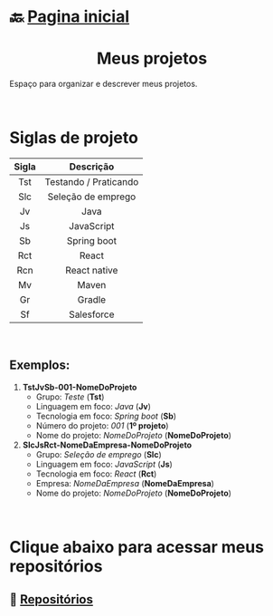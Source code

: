 # :back: [Pagina inicial](https://github.com/rodrigofentanes)

<h1 align="center">Meus projetos</h1> 

Espaço para organizar e descrever meus projetos.

<br>

# Siglas de projeto
<div align="center">

| Sigla | Descrição |
| :-: | :-: |
| Tst | Testando / Praticando |
| Slc | Seleção de emprego |
| Jv | Java |
| Js | JavaScript |
| Sb | Spring boot |
| Rct | React |
| Rcn | React native |
| Mv | Maven |
| Gr | Gradle |
| Sf | Salesforce |

</div>


<br>

## Exemplos: 

1. **TstJvSb-001-NomeDoProjeto**
    -   Grupo: *Teste* (**Tst**)
    -   Linguagem em foco: *Java* (**Jv**)
    -   Tecnologia em foco: *Spring boot* (**Sb**)
    -   Número do projeto: *001* (**1º projeto**)
    -   Nome do projeto: *NomeDoProjeto* (**NomeDoProjeto**)
2. **SlcJsRct-NomeDaEmpresa-NomeDoProjeto**
    -   Grupo: *Seleção de emprego* (**Slc**)
    -   Linguagem em foco: *JavaScript* (**Js**)
    -   Tecnologia em foco: *React* (**Rct**)
    -   Empresa: *NomeDaEmpresa* (**NomeDaEmpresa**)
    -   Nome do projeto: *NomeDoProjeto* (**NomeDoProjeto**)

<br>

# Clique abaixo para acessar meus repositórios
## :notebook: [Repositórios](https://github.com/rodrigofentanes?tab=repositories&q=&type=&language=&sort=name)

